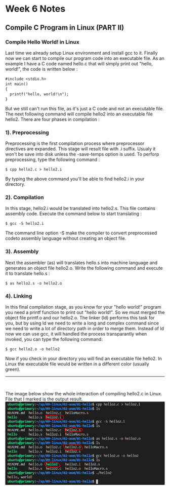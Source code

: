 # Week 6 Notes
## Compile C Program in Linux (PART II)
### Compile Hello World! in Linux
Last time we already setup Linux environment and install gcc to it. Finally now we can start to compile our program code into an executable file. As an example I have a C code named hello.c that will simply print out "hello, world!", the code is written below :
```
#include <stdio.h>
int main()
{
  printf("hello, world!\n");
}
```
But we still can't run this file, as it's just a C code and not an executable file.
The next following command will compile hello2 into an executable file hello2. There are four phases in compilation :

### 1). Preprocessing
Preprocessing is the first compilation process where preprocessor directives are expanded. This stage will result file with .i suffix. Usualy it won't be save into disk unless the -save-temps option is used. To perforp preprocessing, type the following command :
```
$ cpp hello2.c > hello2.i
```
By typing the above command you'll be able to find hello2.i in your directory.

### 2). Compilation
In this stage, hello2.i would be translated into hello2.s. This file contains assembly code. Execute the command below to start translating :
```
$ gcc -S hello2.i
```
The command line option -S make the compiler to convert preprocessed codeto assembly language without creating an object file.

### 3). Assembly
Next the assembler (as) will translates hello.s into machine language and generates an object file hello2.o. Write the following command and execute it to translate hello.s :
```
$ as hello2.s -o hello2.o
```

### 4). Linking
In this final compilation stage, as you know for your "hello world!" program you need a printf function to print out "hello world!". So we must merged the object file printf.o and our hello2.o. The linker (ld) performs this task for you, but by using ld we need to write a long and complex command since we need to write a lot of directory path in order to merge them. Instead of ld now we can use gcc, it will handled the process transparantly when invoked, you can type the following command:
```
$ gcc hello2.o -o hello2
```
Now if you check in your directory you will find an executable file hello2. In Linux the executable file would be written in a different color (usually green).

---

<br>

The image below show the whole interaction of compiling hello2.c in Linux. File that I marked is the output result.
<img src="compileHello2.PNG" alt="compileHello2" title="compileHello2" width="550" />


